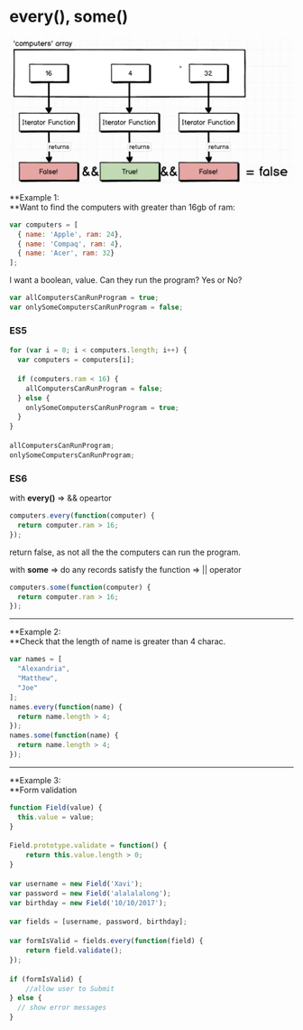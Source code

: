# every\(\), some\(\)

![](/assets/every.png)

**Example 1:    
**Want to find the computers with greater than 16gb of ram:

```js
var computers = [
  { name: 'Apple', ram: 24},
  { name: 'Compaq', ram: 4},
  { name: 'Acer', ram: 32}
];
```

I want a boolean, value. Can they run the program? Yes or No?

```js
var allComputersCanRunProgram = true;
var onlySomeComputersCanRunProgram = false;
```

### ES5

```js
for (var i = 0; i < computers.length; i++) {
  var computers = computers[i];

  if (computers.ram < 16) {
    allComputersCanRunProgram = false;
  } else {
    onlySomeComputersCanRunProgram = true;
  }
}

allComputersCanRunProgram;
onlySomeComputersCanRunProgram;
```

### ES6

with **every\(\)** =&gt;  && opeartor

```js
computers.every(function(computer) {
  return computer.ram > 16;
});
```

return false, as not all the the computers can run the program.

with **some** =&gt; do any records satisfy the function =&gt; \|\| operator

```js
computers.some(function(computer) {
  return computer.ram > 16;
});
```

---

**Example 2:    
**Check that the length of name is greater than 4 charac.

```js
var names = [
  "Alexandria",
  "Matthew",
  "Joe"
];
names.every(function(name) {
  return name.length > 4;
});
names.some(function(name) {
  return name.length > 4;
});
```

---

**Example 3:    
**Form validation

```js
function Field(value) {
  this.value = value;
}

Field.prototype.validate = function() {
    return this.value.length > 0;
}

var username = new Field('Xavi');
var password = new Field('alalalalong');
var birthday = new Field('10/10/2017');

var fields = [username, password, birthday];

var formIsValid = fields.every(function(field) {
    return field.validate();
});

if (formIsValid) {
    //allow user to Submit
} else {
  // show error messages
}
```



